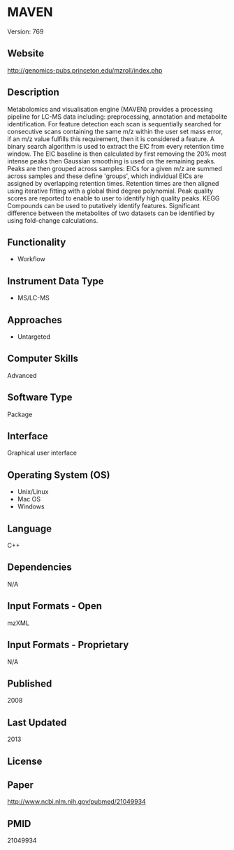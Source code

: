 # MAVEN
Version: 769

## Website
http://genomics-pubs.princeton.edu/mzroll/index.php

## Description
Metabolomics and visualisation engine (MAVEN) provides a processing pipeline for LC-MS data including: preprocessing, annotation and metabolite identification. For feature detection each scan is sequentially searched for consecutive scans containing the same m/z within the user set mass error, if an m/z value fulfills this requirement, then it is considered a feature. A binary search algorithm is used to extract the EIC from every retention time window. The EIC baseline is then calculated by first removing the 20% most intense peaks then Gaussian smoothing is used on the remaining peaks. Peaks are then grouped across samples: EICs for a given m/z are summed across samples and these define 'groups', which individual EICs are assigned by overlapping retention times. Retention times are then aligned using iterative fitting with a global third degree polynomial. Peak quality scores are reported to enable to user to identify high quality peaks. KEGG Compounds can be used to putatively identify features. Significant difference between the metabolites of two datasets can be identified by using fold-change calculations.

## Functionality
- Workflow

## Instrument Data Type
- MS/LC-MS

## Approaches
- Untargeted

## Computer Skills
Advanced

## Software Type
Package

## Interface
Graphical user interface

## Operating System (OS)
- Unix/Linux
- Mac OS
- Windows

## Language
C++

## Dependencies
N/A

## Input Formats - Open
mzXML

## Input Formats - Proprietary
N/A

## Published
2008

## Last Updated
2013

## License

## Paper
http://www.ncbi.nlm.nih.gov/pubmed/21049934

## PMID
21049934
